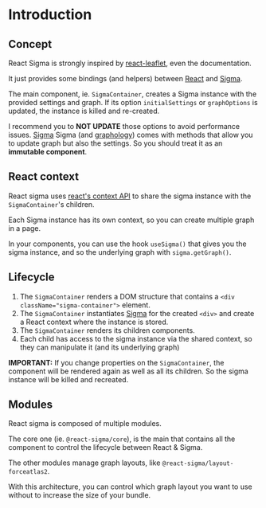 # Introduction

## Concept

React Sigma is strongly inspired by [react-leaflet](https://react-leaflet.js.org), even the documentation.

It just provides some bindings (and helpers) between [React](https://reactjs.org/) and [Sigma](https://www.sigmajs.org/).

The main component, ie. `SigmaContainer`, creates a Sigma instance with the provided settings and graph.
If its option `initialSettings` or `graphOptions` is updated, the instance is killed and re-created.

I recommend you to **NOT UPDATE** those options to avoid performance issues.
[Sigma](https://www.sigmajs.org/) Sigma (and [graphology](https://graphology.github.io/)) comes with methods that allow you to update graph but also the settings.
So you should treat it as an **immutable component**.

## React context

React sigma uses [react's context API](https://reactjs.org/docs/context.html) to share the sigma instance with the `SigmaContainer`'s children.

Each Sigma instance has its own context, so you can create multiple graph in a page.

In your components, you can use the hook `useSigma()` that gives you the sigma instance, and so the underlying graph with `sigma.getGraph()`.

## Lifecycle

1. The `SigmaContainer` renders a DOM structure that contains a `<div className="sigma-container">` element.
1. The `SigmaContainer` instantiates [Sigma](https://www.sigmajs.org/) for the created `<div>` and create a React context where the instance is stored.
1. The `SigmaContainer` renders its children components.
1. Each child has access to the sigma instance via the shared context, so they can manipulate it (and its underlying graph)

**IMPORTANT:** If you change properties on the `SigmaContainer`, the component will be rendered again as well as all its children. So the sigma instance will be killed and recreated.

## Modules

React sigma is composed of multiple modules.

The core one (ie. `@react-sigma/core`), is the main that contains all the component to control the lifecycle between React & Sigma.

The other modules manage graph layouts, like `@react-sigma/layout-forceatlas2`.

With this architecture, you can control which graph layout you want to use without to increase the size of your bundle.
